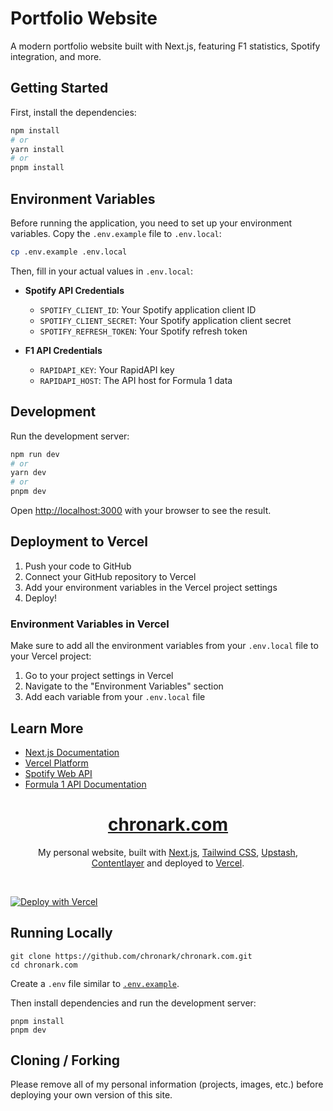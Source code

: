 # Portfolio Website

A modern portfolio website built with Next.js, featuring F1 statistics, Spotify integration, and more.

## Getting Started

First, install the dependencies:

```bash
npm install
# or
yarn install
# or
pnpm install
```

## Environment Variables

Before running the application, you need to set up your environment variables. Copy the `.env.example` file to `.env.local`:

```bash
cp .env.example .env.local
```

Then, fill in your actual values in `.env.local`:

- **Spotify API Credentials**
  - `SPOTIFY_CLIENT_ID`: Your Spotify application client ID
  - `SPOTIFY_CLIENT_SECRET`: Your Spotify application client secret
  - `SPOTIFY_REFRESH_TOKEN`: Your Spotify refresh token

- **F1 API Credentials**
  - `RAPIDAPI_KEY`: Your RapidAPI key
  - `RAPIDAPI_HOST`: The API host for Formula 1 data

## Development

Run the development server:

```bash
npm run dev
# or
yarn dev
# or
pnpm dev
```

Open [http://localhost:3000](http://localhost:3000) with your browser to see the result.

## Deployment to Vercel

1. Push your code to GitHub
2. Connect your GitHub repository to Vercel
3. Add your environment variables in the Vercel project settings
4. Deploy!

### Environment Variables in Vercel

Make sure to add all the environment variables from your `.env.local` file to your Vercel project:

1. Go to your project settings in Vercel
2. Navigate to the "Environment Variables" section
3. Add each variable from your `.env.local` file

## Learn More

- [Next.js Documentation](https://nextjs.org/docs)
- [Vercel Platform](https://vercel.com)
- [Spotify Web API](https://developer.spotify.com/documentation/web-api)
- [Formula 1 API Documentation](https://rapidapi.com/api-sports/api/api-formula-1)

<div align="center">
    <a href="https://chronark.com"><h1 align="center">chronark.com</h1></a>

My personal website, built with [Next.js](https://nextjs.org/), [Tailwind CSS](https://tailwindcss.com/), [Upstash](https://upstash.com?ref=chronark.com), [Contentlayer](https://www.contentlayer.dev/) and deployed to [Vercel](https://vercel.com/).

</div>

<br/>


[![Deploy with Vercel](https://vercel.com/button)](https://vercel.com/new/upstash/clone?demo-title=Next.js%20Portfolio%20with%20Pageview%20Counter&demo-description=Portfolio%20site%20with%20pageview%20counter%2C%20built%20with%20Next.js%2013%20App%20Router%2C%20Contentlayer%2C%20and%20Upstash%20Redis.&demo-url=https%3A%2F%2Fchronark.com%2F&demo-image=%2F%2Fimages.ctfassets.net%2Fe5382hct74si%2F1DA8n5a6WaP9p1FXf9LmUY%2Fc6264fa2732355787bf657df92dda8a1%2FCleanShot_2023-04-17_at_14.17.37.png&project-name=Next.js%20Portfolio%20with%20Pageview%20Counter&repository-name=nextjs-portfolio-pageview-counter&repository-url=https%3A%2F%2Fgithub.com%2Fchronark%2Fchronark.com&from=templates&integration-ids=oac_V3R1GIpkoJorr6fqyiwdhl17)

## Running Locally


```sh-session
git clone https://github.com/chronark/chronark.com.git
cd chronark.com
```


Create a `.env` file similar to [`.env.example`](https://github.com/chronark/chronark.com/blob/main/.env.example).

Then install dependencies and run the development server:
```sh-session
pnpm install
pnpm dev
```


## Cloning / Forking

Please remove all of my personal information (projects, images, etc.) before deploying your own version of this site.
